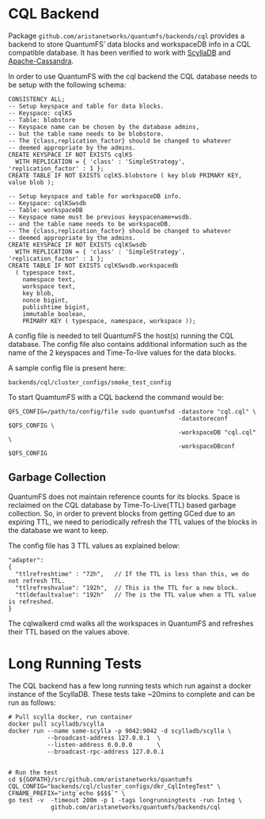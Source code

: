 # CQL Backend

Package `github.com/aristanetworks/quantumfs/backends/cql` provides
a backend to store QuantumFS’ data blocks and workspaceDB info in a CQL
compatible database. It has been verified to work with
[ScyllaDB](https://www.scylladb.com/) and
[Apache-Cassandra](https://cassandra.apache.org/).

In order to use QuantumFS with the cql backend the CQL database needs to be setup
with the following schema:

```
CONSISTENCY ALL;
-- Setup keyspace and table for data blocks.
-- Keyspace: cqlKS
-- Table: blobstore
-- Keyspace name can be chosen by the database admins,
-- but the table name needs to be blobstore.
-- The {class,replication_factor} should be changed to whatever
-- deemed appropriate by the admins.
CREATE KEYSPACE IF NOT EXISTS cqlKS
  WITH REPLICATION = { 'class' : 'SimpleStrategy', 'replication_factor' : 1 };
CREATE TABLE IF NOT EXISTS cqlKS.blobstore ( key blob PRIMARY KEY, value blob );

-- Setup keyspace and table for workspaceDB info.
-- Keyspace: cqlKSwsdb
-- Table: workspaceDB
-- Keyspace name must be previous keyspacename+wsdb.
-- and the table name needs to be workspaceDB.
-- The {class,replication_factor} should be changed to whatever
-- deemed appropriate by the admins.
CREATE KEYSPACE IF NOT EXISTS cqlKSwsdb
  WITH REPLICATION = { 'class' : 'SimpleStrategy', 'replication_factor' : 1 };
CREATE TABLE IF NOT EXISTS cqlKSwsdb.workspacedb
  ( typespace text,
    namespace text,
    workspace text,
    key blob,
    nonce bigint,
    publishtime bigint,
    immutable boolean,
    PRIMARY KEY ( typespace, namespace, workspace ));
```

A config file is needed to tell QuantumFS the host(s) running the CQL database.
The config file also contains additional information such as the name of the 2
keyspaces and Time-To-live values for the data blocks.

A sample config file is present here:
```
backends/cql/cluster_configs/smoke_test_config
```

To start QuamtumFS with a CQL backend the command would be:
```
QFS_CONFIG=/path/to/config/file sudo quantumfsd -datastore "cql.cql" \
                                                -datastoreconf $QFS_CONFIG \
                                                -workspaceDB "cql.cql" \
                                                -workspaceDBconf $QFS_CONFIG
```

## Garbage Collection
QuantumFS does not maintain reference counts for its blocks. Space is reclaimed on
the CQL database by Time-To-Live(TTL) based garbage collection. So, in order
to prevent blocks from getting GCed due to an expiring TTL, we need to periodically
refresh the TTL values of the blocks in the database we want to keep.

The config file has 3 TTL values as explained below:
```
"adapter":
{
  "ttlrefreshtime" : "72h",   // If the TTL is less than this, we do not refresh TTL.
  "ttlrefreshvalue": "192h",  // This is the TTL for a new block.
  "ttldefaultvalue": "192h"   // The is the TTL value when a TTL value is refreshed.
}
```

The cqlwalkerd cmd walks all the workspaces in QuantumFS and refreshes their
TTL based on the values above.

# Long Running Tests
The CQL backend has a few long running tests which run against a docker
instance of the ScyllaDB. These tests take ~20mins to complete and can be run as 
follows:

```
# Pull scylla docker, run container
docker pull scylladb/scylla
docker run --name some-scylla -p 9042:9042 -d scylladb/scylla \
           --broadcast-address 127.0.0.1  \
           --listen-address 0.0.0.0       \
           --broadcast-rpc-address 127.0.0.1


# Run the test
cd ${GOPATH}/src/github.com/aristanetworks/quantumfs
CQL_CONFIG="backends/cql/cluster_configs/dkr_CqlIntegTest" \
CFNAME_PREFIX="intg`echo $$$$`" \
go test -v  -timeout 200m -p 1 -tags longrunningtests -run Integ \
            github.com/aristanetworks/quantumfs/backends/cql
```


